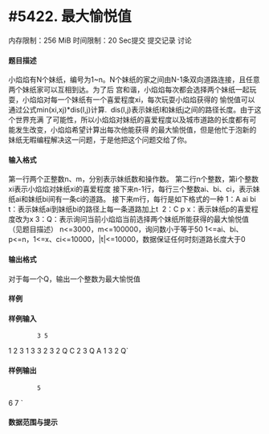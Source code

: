 
# #5422. 最大愉悦值
内存限制：256 MiB 时间限制：20 Sec提交 提交记录 讨论
#### 题目描述
小焰焰有N个妹纸，编号为1~n。N个妹纸的家之间由N-1条双向道路连接，且任意两个妹纸家可以互相到达。为了后
宫和谐，小焰焰每次都会选择两个妹纸一起玩耍，小焰焰对每一个妹纸有一个喜爱程度xi，每次玩耍小焰焰获得的
愉悦值可以通过公式min(xi,xj)*dis(I,j)计算.  dis(I,j)表示妹纸I和妹纸j之间的路径长度。由于这个世界充满
了可能性，所以小焰焰对妹纸的喜爱程度以及城市道路的长度都有可能发生改变，小焰焰希望计算出每次他能获得
的最大愉悦值，但是他忙于泡新的妹纸无暇编程解决这一问题，于是他把这个问题交给了你。

#### 输入格式
第一行两个正整数n、m，分别表示妹纸数和操作数。
第二行n个整数，第i个整数xi表示小焰焰对妹纸xi的喜爱程度
接下来n-1行，每行三个整数ai、bi、ci，表示妹纸ai和妹纸bi间有一条ci的道路。
接下来m行，每行是如下格式的一种
1：A ai bi t：表示妹纸ai到妹纸bi的路径上每一条道路加上t 
2：C p x：表示妹纸p的喜爱程度改为x
3：Q：表示询问当前小焰焰当前选择两个妹纸所能获得的最大愉悦值（见题目描述）
n<=3000，m<=100000，询问数小于等于50
1<=ai、bi、p<=n，1<=x、ci<=10000，|t|<=10000，数据保证任何时刻道路长度大于0

#### 输出格式
对于每一个Q，输出一个整数为最大愉悦值

#### 样例

#### 样例输入

			3 5
1 2 3
1 3 3
2 3 2
Q
C 2 3
Q
A 1 3 2
Q`
#### 样例输出

			5
6
7
`
#### 数据范围与提示

